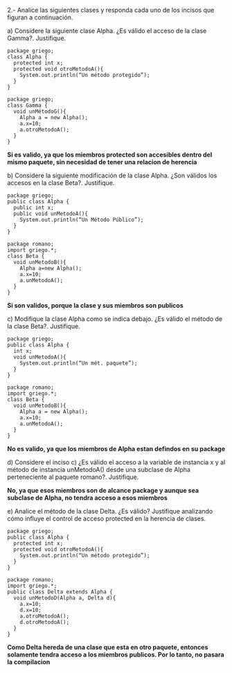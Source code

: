 2.- Analice las siguientes clases y responda cada uno de los incisos que figuran a continuación.

a) Considere la siguiente clase Alpha. ¿Es válido el acceso de la clase Gamma?. Justifique.

~~~
package griego;
class Alpha {
  protected int x;
  protected void otroMetodoA(){
    System.out.println(“Un método protegido”);
  }
}

package griego;
class Gamma {
  void unMétodoG(){
    Alpha a = new Alpha();
    a.x=10;
    a.otroMetodoA();
  }
}
~~~

**Si es valido, ya que los miembros protected son accesibles dentro del mismo paquete, sin necesidad de tener una relacion de herencia**

b) Considere la siguiente modificación de la clase Alpha. ¿Son válidos los accesos en la clase Beta?. Justifique.

~~~
package griego;
public class Alpha {
  public int x;
  public void unMetodoA(){
    System.out.println(“Un Método Público”);
  }
}

package romano;
import griego.*;
class Beta {
  void unMetodoB(){
    Alpha a=new Alpha();
    a.x=10;
    a.unMetodoA();
  }
}
~~~

**Si son validos, porque la clase y sus miembros son publicos**


c) Modifique la clase Alpha como se indica debajo. ¿Es válido el método de la clase Beta?. Justifique.

~~~
package griego;
public class Alpha {
  int x;
  void unMetodoA(){
    System.out.println(“Un mét. paquete”);
  }
}

package romano;
import griego.*;
class Beta {
  void unMetodoB(){
    Alpha a = new Alpha();
    a.x=10;
    a.unMetodoA();
  }
}
~~~

**No es valido, ya que los miembros de Alpha estan defindos en su package**


d) Considere el inciso c) ¿Es válido el acceso a la variable de instancia x y al método de instancia unMetodoA() desde una subclase de Alpha perteneciente al paquete romano?. Justifique.

**No, ya que esos miembros son de alcance package y aunque sea subclase de Alpha, no tendra acceso a esos miembros**

e) Analice el método de la clase Delta. ¿Es válido? Justifique analizando cómo influye el control de acceso protected en la herencia de clases.

~~~
package griego;
public class Alpha {
  protected int x;
  protected void otroMetodoA(){
    System.out.println(“Un método protegido”);
  }
}

package romano;
import griego.*;
public class Delta extends Alpha {
  void unMetodoD(Alpha a, Delta d){
    a.x=10;
    d.x=10;
    a.otroMetodoA();
    d.otroMetodoA();
  }
}
~~~

**Como Delta hereda de una clase que esta en otro paquete, entonces solamente tendra acceso a los miembros publicos. Por lo tanto, no pasara la compilacion**
